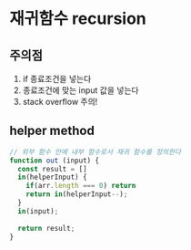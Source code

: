 # 재귀함수 recursion
## 주의점
1. if 종료조건을 넣는다
2. 종료조건에 맞는 input 값을 넣는다 
3. stack overflow 주의! 

## helper method
```javascript
// 외부 함수 안에 내부 함수로서 재귀 함수를 정의한다 
function out (input) {
  const result = []
  in(helperInput) {
    if(arr.length === 0) return 
    return in(helperInput--);
  }
  in(input);
  
  return result;
}
```